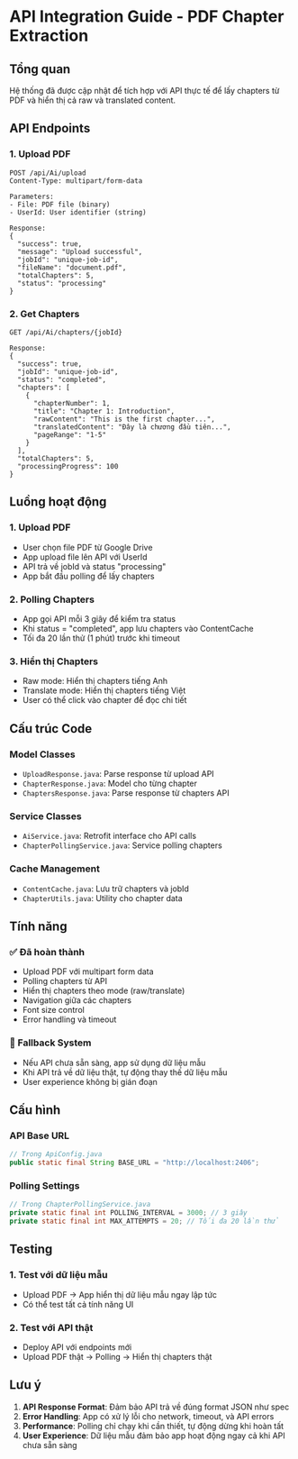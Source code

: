 # API Integration Guide - PDF Chapter Extraction

## Tổng quan

Hệ thống đã được cập nhật để tích hợp với API thực tế để lấy chapters từ PDF và hiển thị cả raw và translated content.

## API Endpoints

### 1. Upload PDF

```
POST /api/Ai/upload
Content-Type: multipart/form-data

Parameters:
- File: PDF file (binary)
- UserId: User identifier (string)

Response:
{
  "success": true,
  "message": "Upload successful",
  "jobId": "unique-job-id",
  "fileName": "document.pdf",
  "totalChapters": 5,
  "status": "processing"
}
```

### 2. Get Chapters

```
GET /api/Ai/chapters/{jobId}

Response:
{
  "success": true,
  "jobId": "unique-job-id",
  "status": "completed",
  "chapters": [
    {
      "chapterNumber": 1,
      "title": "Chapter 1: Introduction",
      "rawContent": "This is the first chapter...",
      "translatedContent": "Đây là chương đầu tiên...",
      "pageRange": "1-5"
    }
  ],
  "totalChapters": 5,
  "processingProgress": 100
}
```

## Luồng hoạt động

### 1. Upload PDF

- User chọn file PDF từ Google Drive
- App upload file lên API với UserId
- API trả về jobId và status "processing"
- App bắt đầu polling để lấy chapters

### 2. Polling Chapters

- App gọi API mỗi 3 giây để kiểm tra status
- Khi status = "completed", app lưu chapters vào ContentCache
- Tối đa 20 lần thử (1 phút) trước khi timeout

### 3. Hiển thị Chapters

- Raw mode: Hiển thị chapters tiếng Anh
- Translate mode: Hiển thị chapters tiếng Việt
- User có thể click vào chapter để đọc chi tiết

## Cấu trúc Code

### Model Classes

- `UploadResponse.java`: Parse response từ upload API
- `ChapterResponse.java`: Model cho từng chapter
- `ChaptersResponse.java`: Parse response từ chapters API

### Service Classes

- `AiService.java`: Retrofit interface cho API calls
- `ChapterPollingService.java`: Service polling chapters

### Cache Management

- `ContentCache.java`: Lưu trữ chapters và jobId
- `ChapterUtils.java`: Utility cho chapter data

## Tính năng

### ✅ Đã hoàn thành

- Upload PDF với multipart form data
- Polling chapters từ API
- Hiển thị chapters theo mode (raw/translate)
- Navigation giữa các chapters
- Font size control
- Error handling và timeout

### 🔄 Fallback System

- Nếu API chưa sẵn sàng, app sử dụng dữ liệu mẫu
- Khi API trả về dữ liệu thật, tự động thay thế dữ liệu mẫu
- User experience không bị gián đoạn

## Cấu hình

### API Base URL

```java
// Trong ApiConfig.java
public static final String BASE_URL = "http://localhost:2406";
```

### Polling Settings

```java
// Trong ChapterPollingService.java
private static final int POLLING_INTERVAL = 3000; // 3 giây
private static final int MAX_ATTEMPTS = 20; // Tối đa 20 lần thử
```

## Testing

### 1. Test với dữ liệu mẫu

- Upload PDF → App hiển thị dữ liệu mẫu ngay lập tức
- Có thể test tất cả tính năng UI

### 2. Test với API thật

- Deploy API với endpoints mới
- Upload PDF thật → Polling → Hiển thị chapters thật

## Lưu ý

1. **API Response Format**: Đảm bảo API trả về đúng format JSON như spec
2. **Error Handling**: App có xử lý lỗi cho network, timeout, và API errors
3. **Performance**: Polling chỉ chạy khi cần thiết, tự động dừng khi hoàn tất
4. **User Experience**: Dữ liệu mẫu đảm bảo app hoạt động ngay cả khi API chưa sẵn sàng














